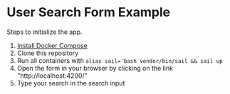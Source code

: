 # User Search Form Example

Steps to initialize the app.

1. [Install Docker Compose](https://docs.docker.com/compose/install/)
1. Clone this repository
1. Run all containers with `alias sail='bash vendor/bin/sail && sail up`
1. Open the form in your browser by clicking on the link "http://localhost:4200/"
1. Type your search in the search input
